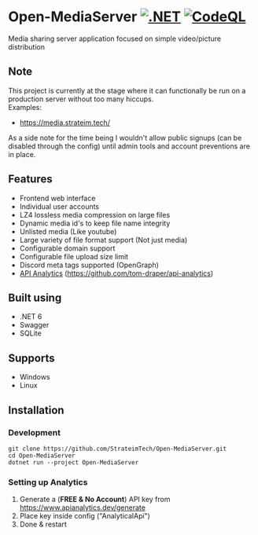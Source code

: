 # Open-MediaServer [![.NET](https://github.com/StrateimTech/Open-MediaServer/actions/workflows/dotnet.yml/badge.svg)](https://github.com/StrateimTech/Open-MediaServer/actions/workflows/dotnet.yml) [![CodeQL](https://github.com/StrateimTech/Open-MediaServer/actions/workflows/codeql.yml/badge.svg)](https://github.com/StrateimTech/Open-MediaServer/actions/workflows/codeql.yml)
Media sharing server application focused on simple video/picture distribution

## Note
This project is currently at the stage where it can functionally be run on a production server without too many hiccups.
<br>Examples:
 * https://media.strateim.tech/
 
As a side note for the time being I wouldn't allow public signups (can be disabled through the config) until admin tools and account preventions are in place.

## Features
* Frontend web interface
* Individual user accounts
* LZ4 lossless media compression on large files
* Dynamic media id's to keep file name integrity
* Unlisted media (Like youtube)
* Large variety of file format support (Not just media)
* Configurable domain support
* Configurable file upload size limit
* Discord meta tags supported (OpenGraph)
* [API Analytics](https://www.apianalytics.dev/) (https://github.com/tom-draper/api-analytics)

## Built using
* .NET 6
* Swagger
* SQLite

## Supports
* Windows
* Linux

## Installation
### Development
```
git clone https://github.com/StrateimTech/Open-MediaServer.git
cd Open-MediaServer
dotnet run --project Open-MediaServer
```

### Setting up Analytics
1. Generate a (**FREE & No Account**) API key from https://www.apianalytics.dev/generate
2. Place key inside config ("AnalyticalApi")
3. Done & restart